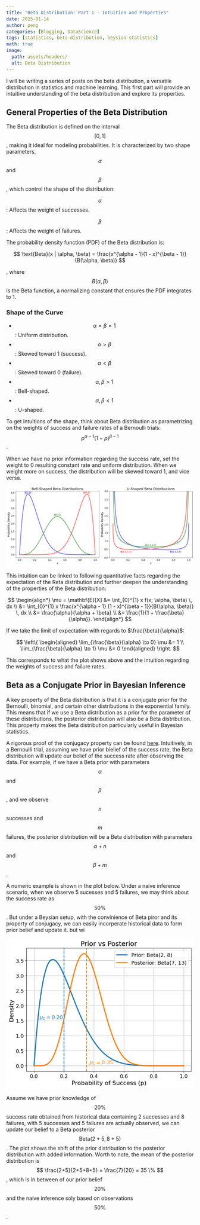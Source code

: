 ```yaml
---
title: "Beta Distribution: Part 1 - Intuition and Properties"
date: 2025-01-14
author: peng
categories: [Blogging, DataScience]
tags: [statistics, beta-distribution, beysian-statistics]
math: true
image:
  path: assets/headers/
  alt: Beta Distribution
---
```


I will be writing a series of posts on the beta distribution, a versatile distribution in statistics and machine learning. This first part will provide an intuitive understanding of the beta distribution and explore its properties.

## General Properties of the Beta Distribution

The Beta distribution is defined on the interval $$[0,1]$$, making it ideal for modeling probabilities. It is characterized by two shape parameters, $$ \alpha $$ and $$ \beta $$, which control the shape of the distribution:

$$ \alpha $$: Affects the weight of successes.

$$ \beta $$: Affects the weight of failures.

The probability density function (PDF) of the Beta distribution is:

$$ \text{Beta}(x | \alpha, \beta) = \frac{x^{\alpha - 1}(1 - x)^{\beta - 1}}{B(\alpha, \beta)} $$

, where $$ B(\alpha, \beta) $$ is the Beta function, a normalizing constant that ensures the PDF integrates to 1.

### Shape of the Curve

* $$ \alpha = \beta = 1 $$: Uniform distribution.
* $$ \alpha > \beta $$ : Skewed toward 1 (success).
* $$ \alpha < \beta $$ : Skewed toward 0 (failure).
* $$ \alpha, \beta > 1 $$ : Bell-shaped.
* $$ \alpha, \beta < 1 $$ : U-shaped.

To get intuitions of the shape, think about Beta distribution as parametrizing on the weights of success and failure rates of a Bernoulli trials: $$ p^{\alpha -1} (1-p)^{\beta - 1} $$.

When we have no prior information regarding the success rate, set the weight to 0 resulting constant rate and uniform distribution. When we weight more on success, the distribution will be skewed toward 1, and vice versa. 

![Shape of the Curves of Beta Distribution](assets/img/2025-01-14-beta-distribution-part1/Beta_curve_bell_vs_u.png)

This intuition can be linked to following quantitative facts regarding the expectation of the Reta distribution and further deepen the understanding of the properties of the Beta distribution:

$$ 
\begin{align*}
  \mu = \mathbf{E}[X] &= \int_{0}^{1} x f(x; \alpha, \beta) \, dx \\
      &= \int_{0}^{1} x \frac{x^{\alpha - 1} (1 - x)^{\beta - 1}}{B(\alpha, \beta)} \, dx \\
      &= \frac{\alpha}{\alpha + \beta} \\
      &= \frac{1}{1 + \frac{\beta}{\alpha}}.
\end{align*} 
$$

If we take the limit of expectation with regards to $\frac{\beta}{\alpha}$:

$$
\left\{
\begin{aligned}
\lim_{\frac{\beta}{\alpha} \to 0} \mu &= 1 \\
\lim_{\frac{\beta}{\alpha} \to 1} \mu &= 0
\end{aligned}
\right.
$$

This corresponds to what the plot shows above and the intuition regarding the weights of success and failure rates.

## Beta as a Conjugate Prior in Bayesian Inference

A key property of the Beta distribution is that it is a conjugate prior for the Bernoulli, binomial, and certain other distributions in the exponential family. This means that if we use a Beta distribution as a prior for the parameter of these distributions, the posterior distribution will also be a Beta distribution. This property makes the Beta distribution particularly useful in Bayesian statistics.

A rigorous proof of the conjugacy property can be found [here](https://en.wikipedia.org/wiki/Conjugate_prior#Example). Intuitively, in a Bernoulli trial, assuming we have prior bielief of the success rate, the Beta distribution will update our belief of the success rate after observing the data. For example, if we have a Beta prior with parameters $$ \alpha $$ and $$ \beta $$, and we observe $$ n $$ successes and $$ m $$ failures, the posterior distribution will be a Beta distribution with parameters $$ \alpha + n $$ and $$ \beta + m $$.

A numeric example is shown in the plot below. Under a naive inference scenario, when we observe 5 sucesses and 5 failures, we may think about the success rate as $$ 50 \% $$. But under a Beysian setup, with the convinience of Beta piror and its property of conjugacy, we can easily incorperate historical data to form prior belief and update it.  but wi 

![Prior vs. Posterior](assets/img/2025-01-14-beta-distribution-part1/prior_vs_posterior.png)

Assume we have prior knowledge of $$ 20 \% $$ success rate obtained from historical data containing 2 successes and 8 failures, with 5 successes and 5 failures are actually observed, we can update our belief to a Beta posterior $$ \text{Beta}(2+5, 8+5) $$. The plot shows the shift of the prior distribution to the posterior distribution with added information. Worth to note, the mean of the posterior distribution is $$ \frac{2+5}{2+5+8+5} = \frac{7}{20} = 35 \% $$, which is in between of our prior belief $$ 20 \% $$ and the naive inference soly based on observations $$ 50 \% $$.


